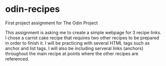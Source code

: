 # odin-recipes
First project assignment for The Odin Project

This assignment is asking me to create a simple webpage for 3 recipe links.  I chose a carrot cake recipe that requires two other recipes to be prepared in order to finish it.  I will be practicing with several HTML tags such as anchor and list tags.  I will also be including serveral links (anchors) throughout the main recipe at points where the other recipes are referenced.